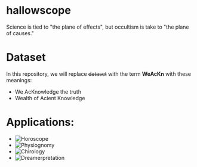 # hallowscope
Science is tied to "the plane of effects", but occultism is take to "the plane of causes."


# Dataset
In this repository, we will replace ~~dataset~~ with the term **WeAcKn** with these meanings:
* We AcKnowledge the truth
* Wealth of Acient Knowledge


# Applications:
* ![Horoscope](https://progress-bar.dev/70/?scale=100&title=Horoscope&suffix=%&width=200&color=babaca)
* ![Physiognomy](https://progress-bar.dev/1/?scale=100&title=Physiognomy&suffix=%&width=200&color=babaca)
* ![Chirology](https://progress-bar.dev/0/?scale=100&title=Chirology&suffix=%&width=200&color=babaca)
* ![Dreamerpretation](https://progress-bar.dev/50/?scale=100&title=Dreamerpretation&suffix=%&width=200&color=babaca)